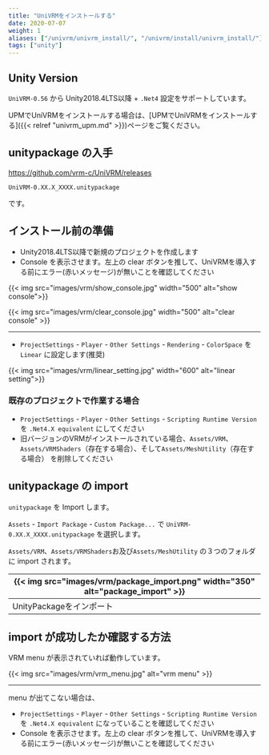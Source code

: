 ```yaml
---
title: "UniVRMをインストールする"
date: 2020-07-07
weight: 1
aliases: ["/univrm/univrm_install/", "/univrm/install/univrm_install/"]
tags: ["unity"]
---
```


## Unity Version

`UniVRM-0.56` から
Unity2018.4LTS以降 + `.Net4` 設定をサポートしています。

UPMでUniVRMをインストールする場合は、[UPMでUniVRMをインストールする]({{< relref "univrm_upm.md" >}})ページをご覧ください。

## unitypackage の入手

https://github.com/vrm-c/UniVRM/releases

`UniVRM-0.XX.X_XXXX.unitypackage`

です。

## インストール前の準備

* Unity2018.4LTS以降で新規のプロジェクトを作成します
* Console を表示させます。左上の clear ボタンを推して、UniVRMを導入する前にエラー(赤いメッセージ)が無いことを確認してください

{{< img src="images/vrm/show_console.jpg"  width="500" alt="show console">}}

{{< img src="images/vrm/clear_console.jpg" width="500" alt="clear console" >}}
<hr>

* `ProjectSettings` - `Player` - `Other Settings` - `Rendering` - `ColorSpace` を `Linear` に設定します(推奨)

{{< img src="images/vrm/linear_setting.jpg" width="600" alt="linear setting">}}

### 既存のプロジェクトで作業する場合

* `ProjectSettings` - `Player` - `Other Settings` - `Scripting Runtime Version` を `.Net4.X equivalent` にしてください
* 旧バージョンのVRMがインストールされている場合、`Assets/VRM`、`Assets/VRMShaders`（存在する場合）、そして`Assets/MeshUtility`（存在する場合） を削除してください

## unitypackage の import

`unitypackage` を Import します。

`Assets` - `Import Package` - `Custom Package...` で `UniVRM-0.XX.X_XXXX.unitypackage` を選択します。

`Assets/VRM`、`Assets/VRMShaders`お及び`Assets/MeshUtility` の３つのフォルダに import されます。

|{{< img src="images/vrm/package_import.png" width="350" alt="package_import" >}}|
|-----|
|UnityPackageをインポート|

## import が成功したか確認する方法

VRM menu が表示されていれば動作しています。

{{< img src="images/vrm/vrm_menu.jpg" alt="vrm menu" >}}
<hr>

menu が出てこない場合は、

* `ProjectSettings` - `Player` - `Other Settings` - `Scripting Runtime Version` を `.Net4.X equivalent` になっていることを確認してください
* Console を表示させます。左上の clear ボタンを推して、UniVRMを導入する前にエラー(赤いメッセージ)が無いことを確認してください



